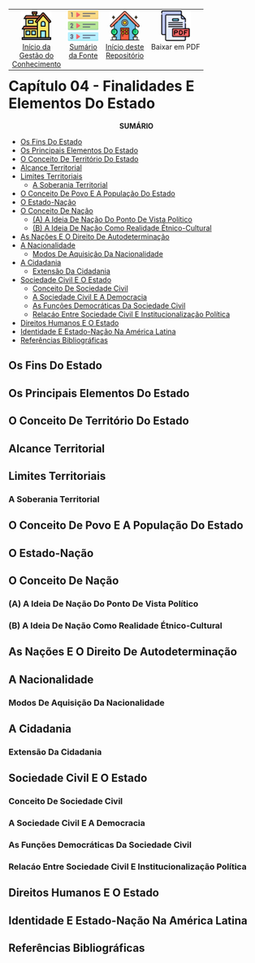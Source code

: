 <table align="right" border="0">
  <tr>
    <td align="center" valign="top">
      <a href="https://github.com/dnlclaudino/gestao-do-conhecimento#readme">
        <img src="https://github.com/dnlclaudino/imagens/blob/master/icones/casa3.png?raw=true" heigh="60" width="60"><br>Início da <br>Gestão do <br>Conhecimento
      </a>
    </td>
    <td align="center" valign="top">
      <a href="./README.md">
        <img src="https://github.com/dnlclaudino/imagens/blob/master/icones/sumario.png?raw=true" heigh="60" width="60"><br>Sumário<br>da Fonte
      </a>
    </td>
    <td align="center" valign="top">
      <a href="../README.md">
        <img src="https://github.com/dnlclaudino/imagens/blob/master/icones/casa2.png?raw=true" heigh="60" width="60"><br>Início deste <br>Repositório
      </a>
    </td>
    <td align="center" valign="top">
        <img src="https://github.com/dnlclaudino/imagens/blob/master/icones-aplicativos/pdf/pdf.png?raw=true" heigh="60" width="60"><br>Baixar em PDF
    </td>
  </tr>
</table><br><br><br><br><br>

# Capítulo 04 - Finalidades E Elementos Do Estado

<center><b>SUMÁRIO</b></center>

<!-- TOC updateonsave:false-->

- [Os Fins Do Estado](#os-fins-do-estado)
- [Os Principais Elementos Do Estado](#os-principais-elementos-do-estado)
- [O Conceito De Território Do Estado](#o-conceito-de-território-do-estado)
- [Alcance Territorial](#alcance-territorial)
- [Limites Territoriais](#limites-territoriais)
    - [A Soberania Territorial](#a-soberania-territorial)
- [O Conceito De Povo E A População Do Estado](#o-conceito-de-povo-e-a-população-do-estado)
- [O Estado-Nação](#o-estado-nação)
- [O Conceito De Nação](#o-conceito-de-nação)
    - [(A) A Ideia De Nação Do Ponto De Vista Político](#a-a-ideia-de-nação-do-ponto-de-vista-político)
    - [(B) A Ideia De Nação Como Realidade Étnico-Cultural](#b-a-ideia-de-nação-como-realidade-étnico-cultural)
- [As Nações E O Direito De Autodeterminação](#as-nações-e-o-direito-de-autodeterminação)
- [A Nacionalidade](#a-nacionalidade)
    - [Modos De Aquisição Da Nacionalidade](#modos-de-aquisição-da-nacionalidade)
- [A Cidadania](#a-cidadania)
    - [Extensão Da Cidadania](#extensão-da-cidadania)
- [Sociedade Civil E O Estado](#sociedade-civil-e-o-estado)
    - [Conceito De Sociedade Civil](#conceito-de-sociedade-civil)
    - [A Sociedade Civil E A Democracia](#a-sociedade-civil-e-a-democracia)
    - [As Funções Democráticas Da Sociedade Civil](#as-funções-democráticas-da-sociedade-civil)
    - [Relacáo Entre Sociedade Civil E Institucionalização Política](#relacáo-entre-sociedade-civil-e-institucionalização-política)
- [Direitos Humanos E O Estado](#direitos-humanos-e-o-estado)
- [Identidade E Estado-Nação Na América Latina](#identidade-e-estado-nação-na-américa-latina)
- [Referências Bibliográficas](#referências-bibliográficas)

<!-- /TOC -->

## Os Fins Do Estado

## Os Principais Elementos Do Estado

## O Conceito De Território Do Estado

## Alcance Territorial

## Limites Territoriais

### A Soberania Territorial

## O Conceito De Povo E A População Do Estado

## O Estado-Nação

## O Conceito De Nação

### (A) A Ideia De Nação Do Ponto De Vista Político

### (B) A Ideia De Nação Como Realidade Étnico-Cultural

## As Nações E O Direito De Autodeterminação

##  A Nacionalidade

### Modos De Aquisição Da Nacionalidade

## A Cidadania

### Extensão Da Cidadania

## Sociedade Civil E O Estado

### Conceito De Sociedade Civil

### A Sociedade Civil E A Democracia

### As Funções Democráticas Da Sociedade Civil

### Relacáo Entre Sociedade Civil E Institucionalização Política

## Direitos Humanos E O Estado

## Identidade E Estado-Nação Na América Latina

## Referências Bibliográficas